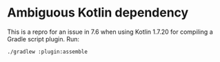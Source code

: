 # Ambiguous Kotlin dependency

This is a repro for an issue in 7.6 when using Kotlin 1.7.20 for compiling a Gradle script plugin. Run:

```
./gradlew :plugin:assemble
```
